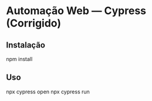 # Automação Web — Cypress (Corrigido)
## Instalação
npm install
## Uso
npx cypress open
npx cypress run

